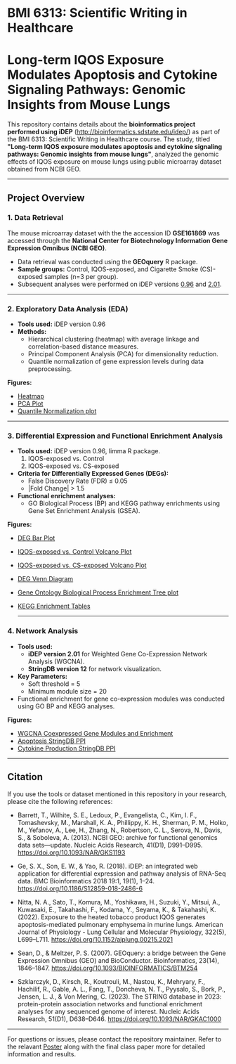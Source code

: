 # BMI 6313: Scientific Writing in Healthcare
# Long-term IQOS Exposure Modulates Apoptosis and Cytokine Signaling Pathways: Genomic Insights from Mouse Lungs

This repository contains details about the **bioinformatics project performed using iDEP** (http://bioinformatics.sdstate.edu/idep/) as part of the BMI 6313: Scientific Writing in Healthcare course. The study, titled **"Long-term IQOS exposure modulates apoptosis and cytokine signaling pathways: Genomic insights from mouse lungs"**, analyzed the genomic effects of IQOS exposure on mouse lungs using public microarray dataset obtained from NCBI GEO.

---

## Project Overview

### 1. Data Retrieval
The mouse microarray dataset with the the accession ID **GSE161869** was accessed through the **National Center for Biotechnology Information Gene Expression Omnibus (NCBI GEO)**. 
- Data retrieval was conducted using the **GEOquery** R package.
- **Sample groups:** Control, IQOS-exposed, and Cigarette Smoke (CS)-exposed samples (n=3 per group).
- Subsequent analyses were performed on iDEP versions [0.96](http://bioinformatics.sdstate.edu/idep96/) and [2.01](http://bioinformatics.sdstate.edu/idep/).

---

### 2. Exploratory Data Analysis (EDA)
- **Tools used:** iDEP version 0.96
- **Methods:**
  - Hierarchical clustering (heatmap) with average linkage and correlation-based distance measures.
  - Principal Component Analysis (PCA) for dimensionality reduction.
  - Quantile normalization of gene expression levels during data preprocessing.

**Figures:**
- [Heatmap](Assets/heatmap_EDA_globalgeneexpression.png) 
- [PCA Plot](Assets/PCA_EDA.png)
- [Quantile Normalization plot](Assets/transformeddata_EDA.png)

---

### 3. Differential Expression and Functional Enrichment Analysis
- **Tools used:** iDEP version 0.96, limma R package.
  1. IQOS-exposed vs. Control
  2. IQOS-exposed vs. CS-exposed
- **Criteria for Differentially Expressed Genes (DEGs):**
  - False Discovery Rate (FDR) ≤ 0.05
  - |Fold Change| > 1.5
- **Functional enrichment analyses:**
  - GO Biological Process (BP) and KEGG pathway enrichments using Gene Set Enrichment Analysis (GSEA).

**Figures:**
- [DEG Bar Plot](Assets/DEG_limma.png)
- [IQOS-exposed vs. Control Volcano Plot](Assets/volcanoplot_IQOS_control.png)
- [IQOS-exposed vs. CS-exposed Volcano Plot](Assets/volcanoplot_IQOS_CS.png)
- [DEG Venn Diagram](Assets/Venn_DEG.png)
- [Gene Ontology Biological Process Enrichment Tree plot](Assets/GOBP.png)
- [KEGG Enrichment Tables](Assets/KEGG_enrichments_tables.pdf)

  ---

### 4. Network Analysis
- **Tools used:**
  - **iDEP version 2.01** for Weighted Gene Co-Expression Network Analysis (WGCNA).
  - **StringDB version 12** for network visualization.
- **Key Parameters:**
  - Soft threshold = 5
  - Minimum module size = 20
- Functional enrichment for gene co-expression modules was conducted using GO BP and KEGG analyses.

**Figures:**
- [WGCNA Coexpressed Gene Modules and Enrichment](Assets/WGCNA_coexpressed_gene_modules_and_enrichment.png)
- [Apoptosis StringDB PPI](Assets/apoptosis_onlyterms_38_stringDB.png)
- [Cytokine Production StringDB PPI](Assets/cytokine_production_onlyterms_28_stringDB.png)

---

## Citation
If you use the tools or dataset mentioned in this repository in your research, please cite the following references:

- Barrett, T., Wilhite, S. E., Ledoux, P., Evangelista, C., Kim, I. F., Tomashevsky, M., Marshall, K. A., Phillippy, K. H., Sherman, P. M., Holko, M., Yefanov, A., Lee, H., Zhang, N., Robertson, C. L., Serova, N., Davis, S., & Soboleva, A. (2013). NCBI GEO: archive for functional genomics data sets—update. Nucleic Acids Research, 41(D1), D991–D995. https://doi.org/10.1093/NAR/GKS1193

- Ge, S. X., Son, E. W., & Yao, R. (2018). iDEP: an integrated web application for differential expression and pathway analysis of RNA-Seq data. BMC Bioinformatics 2018 19:1, 19(1), 1–24. https://doi.org/10.1186/S12859-018-2486-6

- Nitta, N. A., Sato, T., Komura, M., Yoshikawa, H., Suzuki, Y., Mitsui, A., Kuwasaki, E., Takahashi, F., Kodama, Y., Seyama, K., & Takahashi, K. (2022). Exposure to the heated tobacco product IQOS generates apoptosis-mediated pulmonary emphysema in murine lungs. American Journal of Physiology - Lung Cellular and Molecular Physiology, 322(5), L699–L711. https://doi.org/10.1152/ajplung.00215.2021

- Sean, D., & Meltzer, P. S. (2007). GEOquery: a bridge between the Gene Expression Omnibus (GEO) and BioConductor. Bioinformatics, 23(14), 1846–1847. https://doi.org/10.1093/BIOINFORMATICS/BTM254

- Szklarczyk, D., Kirsch, R., Koutrouli, M., Nastou, K., Mehryary, F., Hachilif, R., Gable, A. L., Fang, T., Doncheva, N. T., Pyysalo, S., Bork, P., Jensen, L. J., & Von Mering, C. (2023). The STRING database in 2023: protein-protein association networks and functional enrichment analyses for any sequenced genome of interest. Nucleic Acids Research, 51(D1), D638–D646. https://doi.org/10.1093/NAR/GKAC1000

---

For questions or issues, please contact the repository maintainer. Refer to the relavant [Poster](Assets/BMI6313_Final_Poster_Meena_Easwaran.pdf) along with the final class paper more for detailed information and results.
